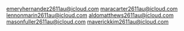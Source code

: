 emeryhernandez2611au@icloud.com
maracarter2611au@icloud.com
lennonmarin2611au@icloud.com
aldomatthews2611au@icloud.com
masonfuller2611au@icloud.com
maverickkim2611au@icloud.com
